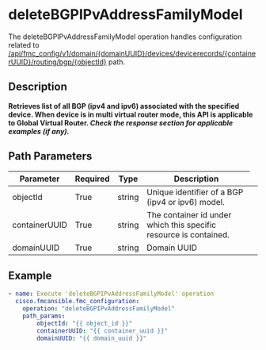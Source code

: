 # deleteBGPIPvAddressFamilyModel

The deleteBGPIPvAddressFamilyModel operation handles configuration related to [/api/fmc_config/v1/domain/{domainUUID}/devices/devicerecords/{containerUUID}/routing/bgp/{objectId}](/paths//api/fmc_config/v1/domain/{domain_uuid}/devices/devicerecords/{container_uuid}/routing/bgp/{object_id}.md) path.&nbsp;
## Description
**Retrieves list of all BGP (ipv4 and ipv6) associated with the specified device. When device is in multi virtual router mode, this API is applicable to Global Virtual Router. _Check the response section for applicable examples (if any)._**

## Path Parameters
| Parameter | Required | Type | Description |
| --------- | -------- | ---- | ----------- |
| objectId | True | string <td colspan=3> Unique identifier of a BGP (ipv4 or ipv6) model. |
| containerUUID | True | string <td colspan=3> The container id under which this specific resource is contained. |
| domainUUID | True | string <td colspan=3> Domain UUID |

## Example
```yaml
- name: Execute 'deleteBGPIPvAddressFamilyModel' operation
  cisco.fmcansible.fmc_configuration:
    operation: "deleteBGPIPvAddressFamilyModel"
    path_params:
        objectId: "{{ object_id }}"
        containerUUID: "{{ container_uuid }}"
        domainUUID: "{{ domain_uuid }}"

```